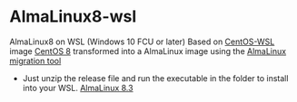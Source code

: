 # AlmaLinux8-wsl
AlmaLinux8 on WSL (Windows 10 FCU or later)
Based on [CentOS-WSL](https://github.com/mishamosher/CentOS-WSL) image [CentOS 8](https://github.com/mishamosher/CentOS-WSL/releases/tag/8.3-2011) transformed into a AlmaLinux image using the [AlmaLinux migration tool](https://github.com/AlmaLinux/almalinux-deploy/blob/master/almalinux-deploy.sh)

* Just unzip the release file and run the executable in the folder to install into your WSL.
[AlmaLinux 8.3](https://github.com/jonathan-dove/AlmaLinux8-wsl/releases/download/v8.3/AlmaLinux8.zip)
